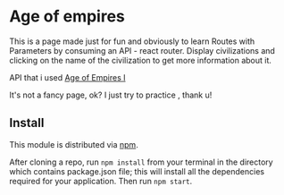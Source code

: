 # Age of empires

This is a page made just for fun and obviously to learn Routes with Parameters by consuming an API - react router.
Display civilizations and clicking on the name of the civilization to get more information about it.

API that i used [Age of Empires I](https://age-of-empires-2-api.herokuapp.com/api/v1)

It's not a fancy page, ok? I just try to practice
, thank u!

## Install

This module is distributed via [npm](https://www.npmjs.com/).

After cloning a repo, run `npm install` from your terminal in the directory which contains package.json file; this will install all the dependencies required for your application. Then run `npm start`.
